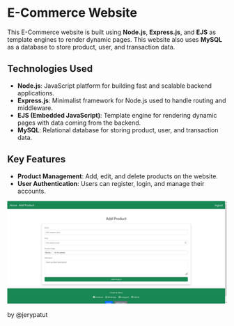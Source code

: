 # E-Commerce Website

This E-Commerce website is built using **Node.js**, **Express.js**, and **EJS** as template engines to render dynamic pages. This website also uses **MySQL** as a database to store product, user, and transaction data.

## Technologies Used

- **Node.js**: JavaScript platform for building fast and scalable backend applications.
- **Express.js**: Minimalist framework for Node.js used to handle routing and middleware.
- **EJS (Embedded JavaScript)**: Template engine for rendering dynamic pages with data coming from the backend.
- **MySQL**: Relational database for storing product, user, and transaction data.

## Key Features

- **Product Management**: Add, edit, and delete products on the website.
- **User Authentication**: Users can register, login, and manage their accounts.

![example Apps](./8.mysql.png)


by @jerypatut
